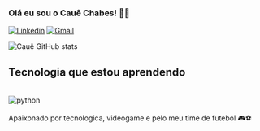 
### Olá eu sou o Cauê Chabes! 👋🏽

[![Linkedin](https://img.shields.io/badge/LinkedIn-0077B5?style=for-the-badge&logo=linkedin&logoColor=white)](https://www.linkedin.com/in/cauê-chabes-299506300/)
[![Gmail](https://img.shields.io/badge/Gmail-D14836?style=for-the-badge&logo=gmail&logoColor=white)](https://mail.google.com/mail/u/2/#inbox)

![Cauê GitHub stats](https://github-readme-stats.vercel.app/api?username=cauechabes&show_icons=true&theme=tokyonight)

## Tecnologia que estou aprendendo

<div style="display: inline_block"><br/>
    <img align="center" alt="python" src="https://img.shields.io/badge/Python-3776AB?style=for-the-badge&logo=python&logoColor=white">
</div><br/>
Apaixonado por tecnologica, videogame e pelo meu time de futebol 🎮⚽
